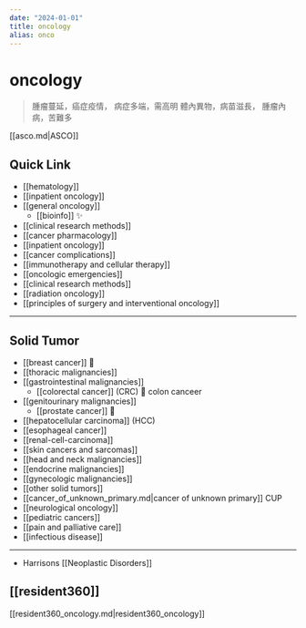 ```yaml
---
date: "2024-01-01"
title: oncology
alias: onco
---
```



# oncology

> 腫瘤蔓延，癌症疫情，
> 病症多端，需高明
> 體內異物，病苗滋長，
> 腫瘤內病，苦難多

[[asco.md|ASCO]]

## Quick Link

- [[hematology]]
- [[inpatient oncology]]
- [[general oncology]]
  - [[bioinfo]] ✨
- [[clinical research methods]]
- [[cancer pharmacology]]
- [[inpatient oncology]]
- [[cancer complications]]
- [[immunotherapy and cellular therapy]]
- [[oncologic emergencies]]
- [[clinical research methods]]
- [[radiation oncology]]
- [[principles of surgery and interventional oncology]]

---
## Solid Tumor
- [[breast cancer]] 🌟
- [[thoracic malignancies]]
- [[gastrointestinal malignancies]]
  - [[colorectal cancer]] (CRC) 🌟 colon canceer
- [[genitourinary malignancies]]
  - [[prostate cancer]] 🌟
- [[hepatocellular carcinoma]] (HCC)
- [[esophageal cancer]]
- [[renal-cell-carcinoma]]
- [[skin cancers and sarcomas]]
- [[head and neck malignancies]]
- [[endocrine malignancies]]
- [[gynecologic malignancies]]
- [[other solid tumors]]
- [[cancer_of_unknown_primary.md|cancer of unknown primary]] CUP
- [[neurological oncology]]
- [[pediatric cancers]]
- [[pain and palliative care]]
- [[infectious disease]]
---

- Harrisons [[Neoplastic Disorders]]

## [[resident360]]

[[resident360_oncology.md|resident360_oncology]]
